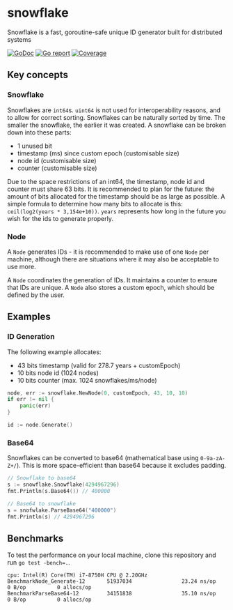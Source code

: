 # snowflake
Snowflake is a fast, goroutine-safe unique ID generator built for distributed systems

[![GoDoc](https://godoc.org/github.com/Dextication/snowflake?status.svg)](https://godoc.org/github.com/Dextication/snowflake)
[![Go report](http://goreportcard.com/badge/dextication/snowflake)](http://goreportcard.com/report/dextication/snowflake)
[![Coverage](http://gocover.io/_badge/github.com/Dextication/snowflake)](https://gocover.io/github.com/Dextication/snowflake)
## Key concepts
### Snowflake
Snowflakes are `int64`s. `uint64` is not used for interoperability reasons, and to allow
for correct sorting. Snowflakes can be naturally sorted by time. The smaller the snowflake, the earlier it was created.
A snowflake can be broken down into these parts:

- 1 unused bit
- timestamp (ms) since custom epoch (customisable size)
- node id (customisable size)
- counter (customisable size)

Due to the space restrictions of an int64, the timestamp, node id and counter must share 63 bits. It is recommended to
plan for the future: the amount of bits allocated for the timestamp should be as large as possible. A simple formula to
determine how many bits to allocate is this: `ceil(log2(years * 3,154e+10))`. `years` represents how long in the future
you wish for the ids to generate properly.
### Node
A `Node` generates IDs - it is recommended to make use of one `Node` per machine, although there are situations where it
may also be acceptable to use more.

A `Node` coordinates the generation of IDs. It maintains a counter to ensure that IDs are unique. A `Node` also stores
a custom epoch, which should be defined by the user.

## Examples
### ID Generation
The following example allocates:
- 43 bits timestamp (valid for 278.7 years + customEpoch)
- 10 bits node id (1024 nodes)
- 10 bits counter (max. 1024 snowflakes/ms/node)
```go 
node, err := snowflake.NewNode(0, customEpoch, 43, 10, 10)
if err != nil {
    panic(err)
}

id := node.Generate()
```
### Base64
Snowflakes can be converted to base64 (mathematical base using `0-9a-zA-Z+/`). This is more space-efficient than base64 because it excludes
padding.
```go 
// Snowflake to base64
s := snowflake.Snowflake(4294967296)
fmt.Println(s.Base64()) // 400000

// Base64 to snowflake
s = snofwlake.ParseBase64("400000")
fmt.Println(s) // 4294967296
```

## Benchmarks
To test the performance on your local machine, clone this repository and run `go test -bench=.`.
```
cpu: Intel(R) Core(TM) i7-8750H CPU @ 2.20GHz
BenchmarkNode_Generate-12       51937034                23.24 ns/op            0 B/op          0 allocs/op
BenchmarkParseBase64-12         34151838                35.10 ns/op            0 B/op          0 allocs/op
```